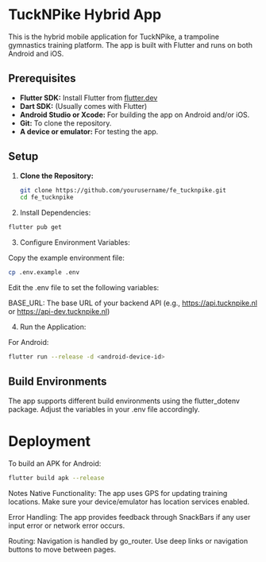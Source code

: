 # TuckNPike Hybrid App

This is the hybrid mobile application for TuckNPike, a trampoline gymnastics training platform. The app is built with Flutter and runs on both Android and iOS.

## Prerequisites

- **Flutter SDK:** Install Flutter from [flutter.dev](https://flutter.dev/docs/get-started/install)
- **Dart SDK:** (Usually comes with Flutter)
- **Android Studio or Xcode:** For building the app on Android and/or iOS.
- **Git:** To clone the repository.
- **A device or emulator:** For testing the app.

## Setup

1. **Clone the Repository:**
   ```bash
   git clone https://github.com/yourusername/fe_tucknpike.git
   cd fe_tucknpike
    ```

2. Install Dependencies:


```bash
flutter pub get
```

3. Configure Environment Variables:

Copy the example environment file:

```bash
cp .env.example .env
```

Edit the .env file to set the following variables:

BASE_URL: The base URL of your backend API (e.g., https://api.tucknpike.nl or https://api-dev.tucknpike.nl)

4. Run the Application:

For Android:

```bash
flutter run --release -d <android-device-id>
```



## Build Environments
The app supports different build environments using the flutter_dotenv package. Adjust the variables in your .env file accordingly.

# Deployment
To build an APK for Android:

```bash
flutter build apk --release
```


Notes
Native Functionality:
The app uses GPS for updating training locations. Make sure your device/emulator has location services enabled.

Error Handling:
The app provides feedback through SnackBars if any user input error or network error occurs.

Routing:
Navigation is handled by go_router. Use deep links or navigation buttons to move between pages.

